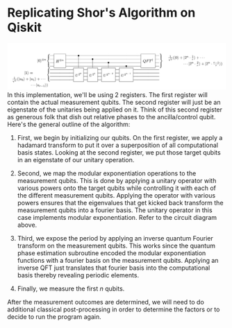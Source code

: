 # Replicating Shor's Algorithm on Qiskit
![](images/shor_circuit.png)
In this implementation, we'll be using 2 registers. The first register will contain the actual measurement qubits. The second register will just be an eigenstate of the unitaries being applied on it. Think of this second register as generous folk that dish out relative phases to the ancilla/control qubit. Here's the general outline of the algorithm:

1. First, we begin by initializing our qubits. On the first register, we apply a hadamard transform to put it over a superposition of all computational basis states. Looking at the second register, we put those target qubits in an eigenstate of our unitary operation. 

2. Second, we map the modular exponentiation operations to the measurement qubits. This is done by applying a unitary operator with various powers onto the target qubits while controlling it with each of the different measurement qubits. Applying the operator with various powers ensures that the eigenvalues that get kicked back transform the measurement qubits into a fourier basis. The unitary operator in this case implements modular exponentiation. Refer to the circuit diagram above.

3. Third, we expose the period by applying an inverse quantum Fourier transform on the measurement qubits. This works since the quantum phase estimation subroutine encoded the modular exponentiation functions with a fourier basis on the measurement qubits. Applying an inverse QFT just translates that fourier basis into the computational basis thereby revealing periodic elements.

4. Finally, we measure the first $n$ qubits.

After the measurement outcomes are determined, we will need to do additional classical post-processing in order to determine the factors or to decide to run the program again.
